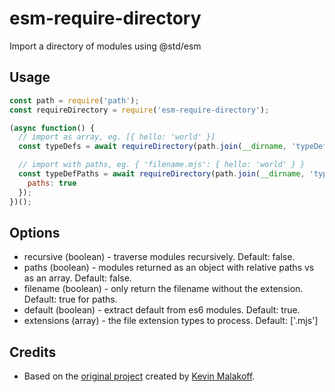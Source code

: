 # esm-require-directory

Import a directory of modules using @std/esm

## **Usage**

```js
const path = require('path');
const requireDirectory = require('esm-require-directory');

(async function() {
  // import as array, eg. [{ hello: 'world' }]
  const typeDefs = await requireDirectory(path.join(__dirname, 'typeDefs'));

  // import with paths, eg. { 'filename.mjs': { hello: 'world' } }
  const typeDefPaths = await requireDirectory(path.join(__dirname, 'typeDefs'), {
    paths: true
  });
})();
```

## **Options**

- recursive (boolean) - traverse modules recursively. Default: false.
- paths (boolean) - modules returned as an object with relative paths vs as an array. Default: false.
- filename (boolean) - only return the filename without the extension. Default: true for paths.
- default (boolean) - extract default from es6 modules. Default: true.
- extensions (array) - the file extension types to process. Default: ['.mjs']

## **Credits**
- Based on the [original project](https://github.com/kmalakoff/esm-require-directory) created by [Kevin Malakoff](https://github.com/kmalakoff).
